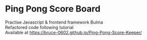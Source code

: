 # Ping Pong Score Board
Practise Javascript & frontend framework Bulma <br>
Refactored code following tutorial<br>
Available at https://bruce-0602.github.io/Ping-Pong-Score-Keeper/